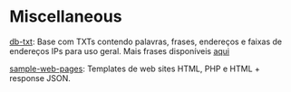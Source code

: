# Miscellaneous


[db-txt](https://github.com/willyamcts/miscellaneous/blob/main/db-txt): Base com TXTs contendo palavras, frases, endereços e faixas de endereços IPs para uso geral. Mais frases disponíveis [aqui](https://github.com/khvorostin/useful-english-phrases)

[sample-web-pages](https://github.com/willyamcts/miscellaneous/blob/main/sample-web-pages): Templates de web sites HTML, PHP e HTML + response JSON.
